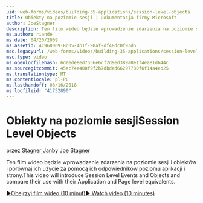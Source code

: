 ```yaml
---
uid: web-forms/videos/building-35-applications/session-level-objects
title: Obiekty na poziomie sesji | Dokumentacja firmy Microsoft
author: JoeStagner
description: Ten film wideo będzie wprowadzenie zdarzenia na poziomie sesji i obiektów i porównaj ich użycie za pomocą ich odpowiedników poziomu aplikacji i strony.
ms.author: riande
ms.date: 04/20/2009
ms.assetid: 4c968009-8c05-4b1f-98af-df48dc0f93d5
msc.legacyurl: /web-forms/videos/building-35-applications/session-level-objects
msc.type: video
ms.openlocfilehash: 6deede8ed7556e6cf2d9ed389a0e1f4ea81d644c
ms.sourcegitcommit: 45ac74e400f9f2b7dbded66297730f6f14a4eb25
ms.translationtype: MT
ms.contentlocale: pl-PL
ms.lasthandoff: 08/16/2018
ms.locfileid: "41752890"
---
```

<a name="session-level-objects"></a><span data-ttu-id="e3717-103">Obiekty na poziomie sesji</span><span class="sxs-lookup"><span data-stu-id="e3717-103">Session Level Objects</span></span>
====================
<span data-ttu-id="e3717-104">przez [Stagner Jan](https://github.com/JoeStagner)</span><span class="sxs-lookup"><span data-stu-id="e3717-104">by [Joe Stagner](https://github.com/JoeStagner)</span></span>

<span data-ttu-id="e3717-105">Ten film wideo będzie wprowadzenie zdarzenia na poziomie sesji i obiektów i porównaj ich użycie za pomocą ich odpowiedników poziomu aplikacji i strony.</span><span class="sxs-lookup"><span data-stu-id="e3717-105">This video will introduce Session Level Events and Objects and compare their use with their Application and Page level equivalents.</span></span>

[<span data-ttu-id="e3717-106">&#9654;Obejrzyj film wideo (10 minut)</span><span class="sxs-lookup"><span data-stu-id="e3717-106">&#9654; Watch video (10 minutes)</span></span>](https://channel9.msdn.com/Blogs/ASP-NET-Site-Videos/session-level-objects)
